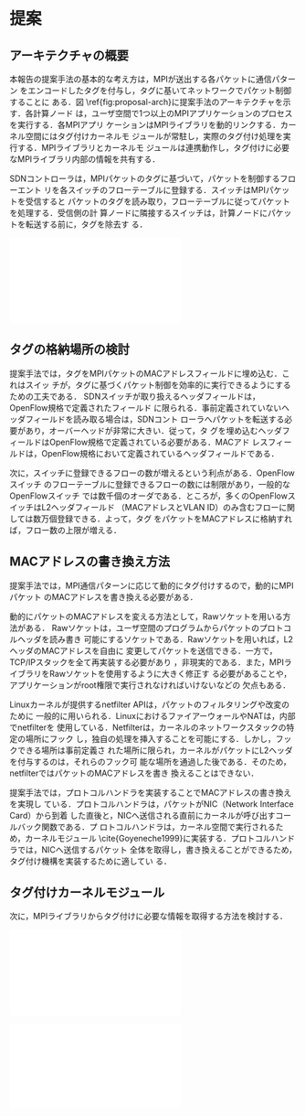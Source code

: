 # 提案

## アーキテクチャの概要

本報告の提案手法の基本的な考え方は，MPIが送出する各パケットに通信パターン
をエンコードしたタグを付与し，タグに基いてネットワークでパケット制御することに
ある．図 \ref{fig:proposal-arch}に提案手法のアーキテクチャを示す．各計算ノード
は，ユーザ空間で1つ以上のMPIアプリケーションのプロセスを実行する．各MPIアプリ
ケーションはMPIライブラリを動的リンクする．カーネル空間にはタグ付けカーネルモ
ジュールが常駐し，実際のタグ付け処理を実行する．MPIライブラリとカーネルモ
ジュールは連携動作し，タグ付けに必要なMPIライブラリ内部の情報を共有する．

SDNコントローラは，MPIパケットのタグに基づいて，パケットを制御するフローエント
リを各スイッチのフローテーブルに登録する．スイッチはMPIパケットを受信すると
パケットのタグを読み取り，フローテーブルに従ってパケットを処理する．受信側の計
算ノードに隣接するスイッチは，計算ノードにパケットを転送する前に，タグを除去す
る．

![提案手法の全体像の概要\label{fig:proposal-arch}](proposal-arch.pdf)

## タグの格納場所の検討

提案手法では，タグをMPIパケットのMACアドレスフィールドに埋め込む．これはスイッ
チが，タグに基づくパケット制御を効率的に実行できるようにするための工夫である．
SDNスイッチが取り扱えるヘッダフィールドは，OpenFlow規格で定義されたフィールド
に限られる．事前定義されていないヘッダフィールドを読み取る場合は，SDNコント
ローラへパケットを転送する必要があり，オーバーヘッドが非常に大きい．従って，タ
グを埋め込むヘッダフィールドはOpenFlow規格で定義されている必要がある．MACアド
レスフィールドは，OpenFlow規格において定義されているヘッダフィールドである．

次に，スイッチに登録できるフローの数が増えるという利点がある．OpenFlowスイッチ
のフローテーブルに登録できるフローの数には制限があり，一般的なOpenFlowスイッチ
では数千個のオーダである．ところが，多くのOpenFlowスイッチはL2ヘッダフィールド
（MACアドレスとVLAN ID）のみ含むフローに関しては数万個登録できる．よって，タグ
をパケットをMACアドレスに格納すれば，フロー数の上限が増える．

## MACアドレスの書き換え方法

提案手法では，MPI通信パターンに応じて動的にタグ付けするので，動的にMPIパケット
のMACアドレスを書き換える必要がある．

動的にパケットのMACアドレスを変える方法として，Rawソケットを用いる方法がある．
Rawソケットは，ユーザ空間のプログラムからパケットのプロトコルヘッダを読み書き
可能にするソケットである．Rawソケットを用いれば，L2ヘッダのMACアドレスを自由に
変更してパケットを送信できる．一方で，TCP/IPスタックを全て再実装する必要があり
，非現実的である．また，MPIライブラリをRawソケットを使用するように大きく修正す
る必要があることや，アプリケーションがroot権限で実行されなければいけないなどの
欠点もある．

Linuxカーネルが提供するnetfilter APIは，パケットのフィルタリングや改変のために
一般的に用いられる．LinuxにおけるファイアーウォールやNATは，内部でnetfilterを
使用している．Netfilterは，カーネルのネットワークスタックの特定の場所にフック
し，独自の処理を挿入することを可能にする．しかし，フックできる場所は事前定義さ
れた場所に限られ，カーネルがパケットにL2ヘッダを付与するのは，それらのフック可
能な場所を通過した後である．そのため，netfilterではパケットのMACアドレスを書き
換えることはできない．

提案手法では，プロトコルハンドラを実装することでMACアドレスの書き換えを実現し
ている．プロトコルハンドラは，パケットがNIC（Network Interface Card）から到着
した直後と，NICへ送信される直前にカーネルが呼び出すコールバック関数である．プ
ロトコルハンドラは，カーネル空間で実行されるため，カーネルモジュール
\cite{Goyeneche1999}に実装する．プロトコルハンドラでは，NICへ送信するパケット
全体を取得し，書き換えることができるため，タグ付け機構を実装するために適してい
る．

## タグ付けカーネルモジュール

次に，MPIライブラリからタグ付けに必要な情報を取得する方法を検討する．

![2ノード間の帯域幅の比較\label{fig:bw-overhead}](bw.pdf)

![2ノード間の遅延の比較\label{fig:latency-overhead}](latency.pdf)

